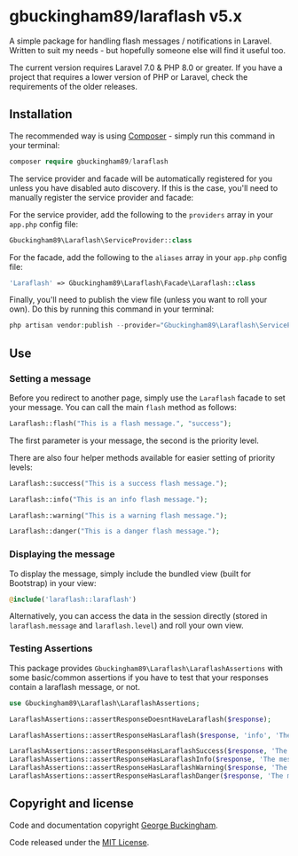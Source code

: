 # gbuckingham89/laraflash v5.x

A simple package for handling flash messages / notifications in Laravel. Written to suit my needs - but hopefully someone else will find it useful too.

The current version requires Laravel 7.0 & PHP 8.0 or greater. If you have a project that requires a lower version of PHP or Laravel, check the requirements of the older releases.

## Installation

The recommended way is using [Composer](https://getcomposer.org) - simply run this command in your terminal:

```php
composer require gbuckingham89/laraflash
```

The service provider and facade will be automatically registered for you unless you have disabled auto discovery. If this is the case, you'll need to manually register the service provider and facade:

For the service provider, add the following to the `providers` array in your `app.php` config file:

```php
Gbuckingham89\Laraflash\ServiceProvider::class
```

For the facade, add the following to the `aliases` array in your `app.php` config file:

```php
'Laraflash' => Gbuckingham89\Laraflash\Facade\Laraflash::class
```

Finally, you'll need to publish the view file (unless you want to roll your own). Do this by running this command in your terminal:

```php
php artisan vendor:publish --provider="Gbuckingham89\Laraflash\ServiceProvider"
```

## Use

### Setting a message

Before you redirect to another page, simply use the `Laraflash` facade to set your message. You can call the main `flash` method as follows:

```php
Laraflash::flash("This is a flash message.", "success");
```

The first parameter is your message, the second is the priority level.

There are also four helper methods available for easier setting of priority levels:

```php
Laraflash::success("This is a success flash message.");

Laraflash::info("This is an info flash message.");

Laraflash::warning("This is a warning flash message.");

Laraflash::danger("This is a danger flash message.");
```

### Displaying the message

To display the message, simply include the bundled view (built for Bootstrap) in your view:

```php
@include('laraflash::laraflash')
```

Alternatively, you can access the data in the session directly (stored in `laraflash.message` and `laraflash.level`) and roll your own view.

### Testing Assertions

This package provides `Gbuckingham89\Laraflash\LaraflashAssertions` with some basic/common assertions if you have to test that your responses contain a laraflash message, or not.

```php
use Gbuckingham89\Laraflash\LaraflashAssertions;

LaraflashAssertions::assertResponseDoesntHaveLaraflash($response);

LaraflashAssertions::assertResponseHasLaraflash($response, 'info', 'The message you are expecting');

LaraflashAssertions::assertResponseHasLaraflashSuccess($response, 'The message you are expecting');
LaraflashAssertions::assertResponseHasLaraflashInfo($response, 'The message you are expecting');
LaraflashAssertions::assertResponseHasLaraflashWarning($response, 'The message you are expecting');
LaraflashAssertions::assertResponseHasLaraflashDanger($response, 'The message you are expecting');
```

## Copyright and license

Code and documentation copyright [George Buckingham](https://www.georgebuckingham.com).

Code released under the [MIT License](https://github.com/gbuckingham89/laraflash/blob/master/LICENSE).

